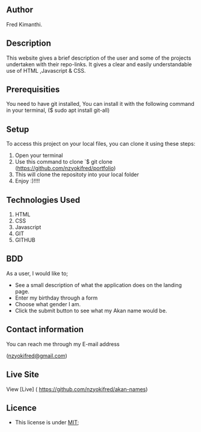 ## Author
Fred Kimanthi.

## Description
This website gives a brief description of the user and some of the projects undertaken with their repo-links. It gives a clear and easily understandable use of HTML ,Javascript & CSS.

## Prerequisities
You need to have git installed, You can install it with the following command in your terminal, ($ sudo apt install git-all)

## Setup
To access this project on your local files, you can clone it using these steps:

1. Open your terminal
2. Use this command to clone `$ git clone (https://github.com/nzyokifred/portfolio)
3. This will clone the repositoty into your local folder
4. Enjoy :)!!!!

## Technologies Used
1. HTML
2. CSS
3. Javascript
4. GIT
5. GITHUB


## BDD
As a user, I would like to;

 * See a small description of what the application does on the landing page.
 * Enter my birthday through a form
 * Choose what gender I am.
 * Click the submit button to see what my Akan name would be.

 ## Contact information
You can reach me through my E-mail address

(nzyokifred@gmail.com)
## Live Site
View [Live] ( https://github.com/nzyokifred/akan-names)

## Licence
- This license is under [MIT](license);